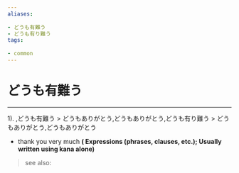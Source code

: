 ```yaml
---
aliases:
    
- どうも有難う
- どうも有り難う
tags:
    
- common
---
```


# どうも有難う
---
1).
,どうも有難う > どうもありがとう,どうもありがとう,どうも有り難う > どうもありがとう,どうもありがとう

- thank you very much
**( Expressions (phrases, clauses, etc.); Usually written using kana alone)**
> see also: 
            
